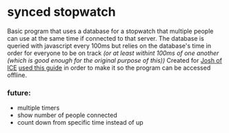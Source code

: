 # synced stopwatch
Basic program that uses a database for a stopwatch that multiple people can use at the same time if connected to that server.
The database is queried with javascript every 100ms but relies on the database's time in order for everyone to be on track 
*(or at least withint 100ms of one another (which is good enough for the original purpose of this))*
Created for [Josh of ICE](https://www.iceorg.org/joshua-rubin/)
[used this guide](https://askubuntu.com/questions/330802/how-can-i-make-my-laptop-a-server-for-the-intranet) in order to make it so the program can be accessed offline.

### future:
+ multiple timers
+ show number of people connected
+ count down from specific time instead of up